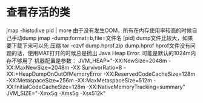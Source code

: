 # 查看存活的类
jmap -histo:live pid | more
由于没有发生OOM，所有在内存使用率较高的时候自己手动dump
jmap -dump:format=b,file=文件名 [pid]
dump文件比较大，如果要下载下来可以先 压缩
tar -czvf dump.hprof.zip dump.hprof
hprof文件没有问题的话，使用MAT打开的时候总是抛出 Java Heap Error. 可能是默认的1024m内存不够用了
机器配置是参数：
JVM_HEAP="-XX:NewSize=2048m -XX:MaxNewSize=2048m -XX:SurvivorRatio=8 -XX:+HeapDumpOnOutOfMemoryError -XX:ReservedCodeCacheSize=128m -XX:MetaspaceSize=256m -XX:MaxMetaspaceSize=512m
-XX:InitialCodeCacheSize=128m -XX:NativeMemoryTracking=summary"
JVM_SIZE="-Xmx5g -Xms5g -Xss512k"
